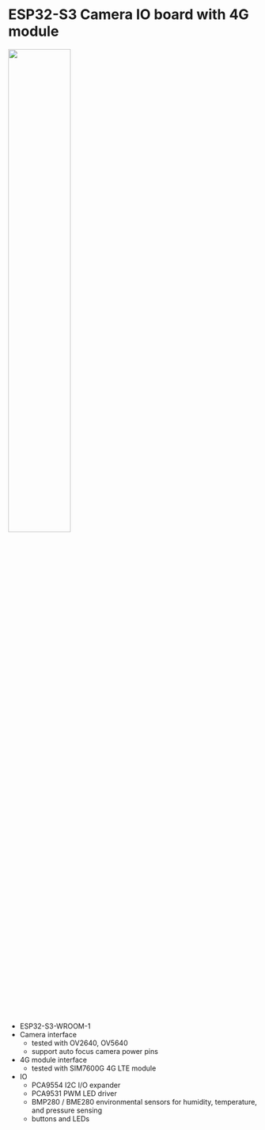 # ESP32-S3 Camera IO board with 4G module

<img src="https://github.com/hotteshen/esp32-s3-camera-4g/blob/develop/doc/pcba.png?raw=true" style="width: 50%">

* ESP32-S3-WROOM-1
* Camera interface
  - tested with OV2640, OV5640
  - support auto focus camera power pins
* 4G module interface
  - tested with SIM7600G 4G LTE module
* IO
  - PCA9554 I2C I/O expander
  - PCA9531 PWM LED driver
  - BMP280 / BME280 environmental sensors for humidity, temperature, and pressure sensing
  - buttons and LEDs
